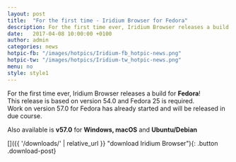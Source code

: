 ```yaml
---
layout: post
title:  "For the first time - Iridium Browser for Fedora"
description: For the first time ever, Iridium Browser releases a build for Fedora
date:   2017-04-08 10:00:00 +0100
author:	admin
categories: news
hotpic-fb: "/images/hotpics/Iridium-fb_hotpic-news.png"
hotpic-tw: "/images/hotpics/Iridium-tw_hotpic-news.png"
menu: no
style: style1
---
```


For the first time ever, Iridium Browser releases a build for **Fedora**!     
This release is based on version 54.0 and Fedora 25 is required.     
Work on version 57.0 for Fedora has already started and will be released in due course.      
    
Also available is **v57.0** for **Windows, macOS** and **Ubuntu/Debian** 
 
[]({{ '/downloads/' | relative_url }} "download Iridium Browser"){: .button .download-post}